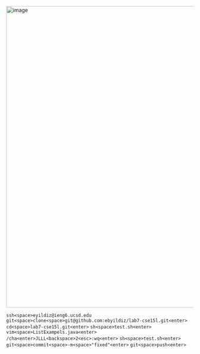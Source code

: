 <img width="808" alt="image" src="https://github.com/ebyildiz/cse15l-lab-reports/assets/131305803/896b28b3-c777-4ae9-80ae-a697dda914c6">

`ssh<space>eyildiz@ieng6.ucsd.edu`
`git<space>clone<space>git@github.com:ebyildiz/lab7-cse15l.git<enter>`
`cd<space>lab7-cse15l.git<enter>`
`sh<space>test.sh<enter>`
`vim<space>ListExampels.java<enter>`
`/cha<enter>JLLL<backspace>2<esc>:wq<enter>`
`sh<space>test.sh<enter>`
`git<space>commit<space>-m<space>"fixed"<enter>`
`git<space>push<enter>`
